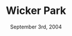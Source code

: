 ---
layout: post
title: "Wicker Park"
id: 11208
date: September 3rd, 2004
score: 4
category: 
- movie
- Drama
- Mystery
- Romance
- Thriller
actors: 
- Josh Hartnett
- Rose Byrne
- Matthew Lillard
actorsImages: 
- http://image.tmdb.org/t/p/w300/4c5rLeOe33DXm6ayqX1uGocumsc.jpg
- http://image.tmdb.org/t/p/w300/4nh4NE3SukQUTIKoA5myZdIZkyA.jpg
- http://image.tmdb.org/t/p/w300/gJsQkX20g0ABquHqVpBJzMXR2JF.jpg
overview: Matthew, a young advertising executive in Chicago, puts his life and a business trip to China on hold when he thinks he sees Lisa, the love of his life who walked out on him without a word two years earlier, walking out of a restaurant one day.
poster: http://image.tmdb.org/t/p/w500/hAnpWtzF63Euilry4MNX2xyCKLM.jpg/
backdrop: http://image.tmdb.org/t/p/original/vv0K9feoP140IWy5lffSvY8o2kV.jpg
---